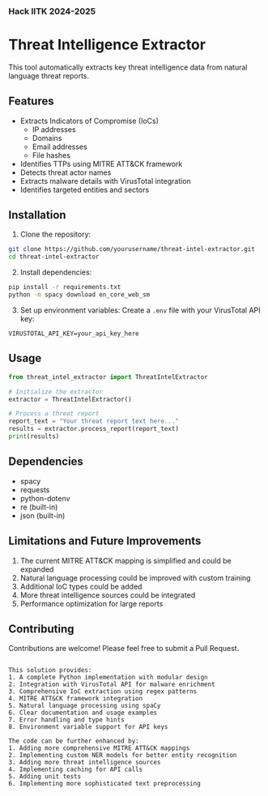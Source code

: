 ### Hack IITK 2024-2025

# Threat Intelligence Extractor

This tool automatically extracts key threat intelligence data from natural language threat reports.

## Features

- Extracts Indicators of Compromise (IoCs)
  - IP addresses
  - Domains
  - Email addresses
  - File hashes
- Identifies TTPs using MITRE ATT&CK framework
- Detects threat actor names
- Extracts malware details with VirusTotal integration
- Identifies targeted entities and sectors

## Installation

1. Clone the repository:
```bash
git clone https://github.com/yourusername/threat-intel-extractor.git
cd threat-intel-extractor
```

2. Install dependencies:
```bash
pip install -r requirements.txt
python -m spacy download en_core_web_sm
```

3. Set up environment variables:
Create a `.env` file with your VirusTotal API key:
```
VIRUSTOTAL_API_KEY=your_api_key_here
```

## Usage

```python
from threat_intel_extractor import ThreatIntelExtractor

# Initialize the extractor
extractor = ThreatIntelExtractor()

# Process a threat report
report_text = "Your threat report text here..."
results = extractor.process_report(report_text)
print(results)
```

## Dependencies

- spacy
- requests
- python-dotenv
- re (built-in)
- json (built-in)

## Limitations and Future Improvements

1. The current MITRE ATT&CK mapping is simplified and could be expanded
2. Natural language processing could be improved with custom training
3. Additional IoC types could be added
4. More threat intelligence sources could be integrated
5. Performance optimization for large reports

## Contributing

Contributions are welcome! Please feel free to submit a Pull Request.
```

This solution provides:
1. A complete Python implementation with modular design
2. Integration with VirusTotal API for malware enrichment
3. Comprehensive IoC extraction using regex patterns
4. MITRE ATT&CK framework integration
5. Natural language processing using spaCy
6. Clear documentation and usage examples
7. Error handling and type hints
8. Environment variable support for API keys

The code can be further enhanced by:
1. Adding more comprehensive MITRE ATT&CK mappings
2. Implementing custom NER models for better entity recognition
3. Adding more threat intelligence sources
4. Implementing caching for API calls
5. Adding unit tests
6. Implementing more sophisticated text preprocessing
